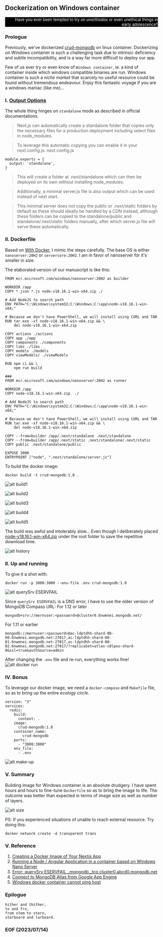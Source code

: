 ## Dockerization on Windows container

<div style="text-align: right; color:white; background-color:black; font-size: small;">
Have you ever been tempted to try on unorthodox or even unethical things in early adolescence? 
</div>


### Prologue
Previously, we've dockerized [crud-mongodb](https://github.com/Albert0i/crud-mongodb) on linux container. Dockerizing on Windows container is such a challenging task due to intrinsic deficiency and subtle incompatibility, and is a way far more difficult to deploy our app.

Few of us ever try or even know of `Windows container`, ie. a kind of container inside which  windows compatible binaries are run. Windows container is such a *niche market* that scarcely no useful resource could be found without tremendous endeavour. Enjoy this fantastic voyage if you are a windows maniac (like me)... 


### I. [Output Options](https://nextjs.org/docs/pages/api-reference/next-config-js/output#automatically-copying-traced-files)
The whole thing hinges on `standalone` mode as described in official documentations. 

> Next.js can automatically create a standalone folder that copies only the necessary files for a production deployment including select files in node_modules.

> To leverage this automatic copying you can enable it in your next.config.js:
next.config.js
```
module.exports = {
  output: 'standalone',
}
```
> This will create a folder at .next/standalone which can then be deployed on its own without installing node_modules.

> Additionally, a minimal server.js file is also output which can be used instead of next start. 

> This minimal server does not copy the public or .next/static folders by default as these should ideally be handled by a CDN instead, although these folders can be copied to the standalone/public and standalone/.next/static folders manually, after which server.js file will serve these automatically.


### II. Dockerfile
Based on [With Docker](https://github.com/vercel/next.js/tree/canary/examples/with-docker), I mimic the steps carefully. The base OS is either `nanoserver:20H2` or `servercore:20H2`. I am in favor of nanoserver for it's smaller in size. 

The elaborated version of our manuscript is like this: 

```
FROM mcr.microsoft.com/windows/nanoserver:20H2 as builder

WORKDIR /app
COPY *.json *.js node-v18.16.1-win-x64.zip ./

# Add NodeJS to search path 
ENV PATH="C:\Windows\system32;C:\Windows;C:\app\node-v18.16.1-win-x64;"
 
# Because we don't have PowerShell, we will install using CURL and TAR
RUN tar.exe -xf node-v18.16.1-win-x64.zip && \
    del node-v18.16.1-win-x64.zip 

COPY actions ./actions 
COPY app ./app
COPY components ./components
COPY libs ./libs 
COPY models ./models 
COPY viewModels/ ./viewModels

RUN npm ci && \
    npm run build 

### 
FROM mcr.microsoft.com/windows/nanoserver:20H2 as runner 

WORKDIR /app
COPY node-v18.16.1-win-x64.zip  ./

# Add NodeJS to search path 
ENV PATH="C:\Windows\system32;C:\Windows;C:\app\node-v18.16.1-win-x64;"

# Because we don't have PowerShell, we will install using CURL and TAR
RUN tar.exe -xf node-v18.16.1-win-x64.zip && \
    del node-v18.16.1-win-x64.zip 

COPY --from=builder /app/.next/standalone .next/standalone
COPY --from=builder /app/.next/static .next/standalone/.next/static
COPY public .next/standalone/public

EXPOSE 3000
ENTRYPOINT ["node", ".next/standalone/server.js"]
```

To build the docker image: 
```
docker build -t crud-mongodb:1.0 . 
```
![alt build1](img/build1.JPG)

![alt build2](img/build2.JPG)

![alt build3](img/build3.JPG)

![alt build4](img/build4.JPG)

![alt build5](img/build5.JPG)

The build was awful and intolerably slow... Even though I deliberately placed [node-v18.16.1-win-x64.zip](https://nodejs.org/dist/v18.16.1/node-v18.16.1-win-x64.zip) under the root folder to save the repetitive download time. 

![alt history](img/history.JPG)


### II. Up and running
To give it a shot with: 
```
docker run -p 3000:3000 --env-file .env crud-mongodb:1.0 
```
![alt querySrv ESERVFAIL](img/querySrvESERVFAIL-1.JPG)

Since `querySrv ESERVFAIL` is a DNS error, I have to use the older version of MongoDB Compass URL:
For 1.12  or later
```
mongodb+srv://mernuser:<password>@cluster0.6nwmnei.mongodb.net/
```
For 1.11 or earlier
```
mongodb://mernuser:<password>@ac-ldptdhh-shard-00-00.6nwmnei.mongodb.net:27017,ac-ldptdhh-shard-00-01.6nwmnei.mongodb.net:27017,ac-ldptdhh-shard-00-02.6nwmnei.mongodb.net:27017/?replicaSet=atlas-c8lpou-shard-0&ssl=true&authSource=admin
```

After changing the `.env` file and re-run, everything works fine! 
![alt docker run](img/docker-run.JPG)


### IV. Bonus 
To leverage our docker image, we need a `docker-compose` and `Makefile` file, so as to bring up the entire *ecology circle*. 

```
version: "3"
services:
  redis:
    build: 
      context: .
    image: 
      crud-mongodb:1.0
    container_name:
        crud-mongodb
    ports:
      - "3000:3000"
    env_file:
      - .env
```

![alt make-up](img/make-up.JPG)


### V. Summary 
Building image for Windows container is an absolute drudgery. I have spent hours and hours to fine-tune `Dockerfile` so as to bring the image to life. The outcome was better than expected in terms of image size as well as number of layers. 

![alt size](img/size.JPG)

PS: If you experienced situations of unable to reach external resource. Try doing this:  
```
docker network create -d transparent trans
```


### V. Reference
1. [Creating a Docker Image of Your Nextjs App](https://www.locofy.ai/blog/create-a-docker-image-of-your-nextjs-app)
2. [Running a Node / Angular Application in a container based on Windows Nano Server](https://kevinsaye.wordpress.com/2019/08/06/running-a-node-angular-application-in-a-container-based-on-windows-nano-server/)
3. [Error: querySrv ESERVFAIL _mongodb._tcp.cluster0.abcd0.mongodb.net](https://stackoverflow.com/questions/68875026/error-querysrv-eservfail-mongodb-tcp-cluster0-abcd0-mongodb-net)
4. [Connect to MongoDB Atlas from Google App Engine](https://stackoverflow.com/questions/51946930/connect-to-mongodb-atlas-from-google-app-engine)
5. [Windows docker container cannot ping host](https://stackoverflow.com/questions/43074576/windows-docker-container-cannot-ping-host)


### Epilogue 
```
hither and thither,
to and fro,
from stem to stern,
starboard and larboard. 
```


### EOF (2023/07/14)
